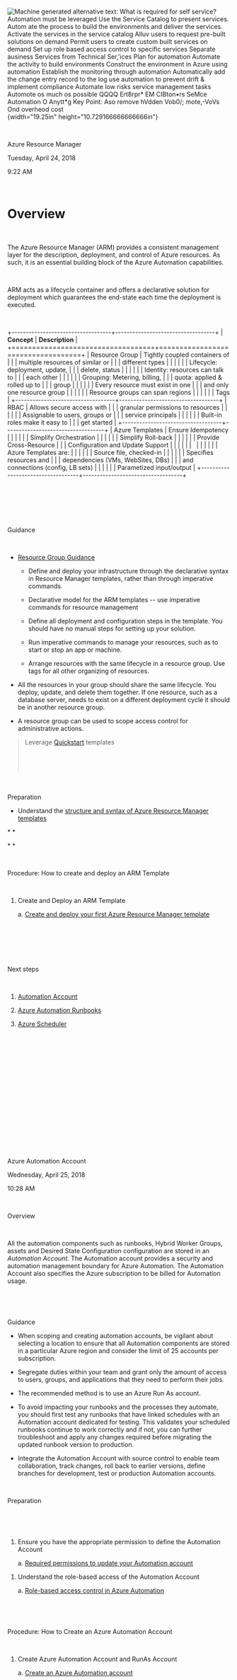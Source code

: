 

 

 

 

 

 

![Machine generated alternative text:
What is required for self service?
Automation must be leveraged
Use the Service Catalog to present services. Autom ate the process to build the environments and deliver the services.
Activate the services in the service catalog
Alluv users to request pre-built solutions on demand
Permit users to create custom built services on demand
Set up role based access control to specific services
Separate ausiness Services from Technical Ser,\'ices
Plan for automation
Automate the activity to build environments
Construct the environment in Azure using automation
Establish the monitoring through automation
Automatically add the change entry record to the log
use automation to prevent drift & implement compliance
Automate low risks service management tasks
Automote os much os possible
QQQQ
Ert8rpr\*
EM CIBton•rs
SeMce
Automation
O
Anytt\*g
Key Point: Aso remove hVdden Vob0/; mote,-VoVs Ond overheod cost ](''/media/image1.png){width="19.25in" height="10.729166666666666in"}

 

Azure Resource Manager

Tuesday, April 24, 2018

9:22 AM

 

Overview
========

 

The Azure Resource Manager (ARM) provides a consistent management layer for the description, deployment, and control of Azure resources. As such, it is an essential building block of the Azure Automation capabilities.

 

ARM acts as a lifecycle container and offers a declarative solution for deployment which guarantees the end-state each time the deployment is executed.

 

+-----------------------------------+-----------------------------------+
| **Concept**                       | **Description**                   |
+===================================+===================================+
| Resource Group                    | Tightly coupled containers of     |
|                                   | multiple resources of similar or  |
|                                   | different types                   |
|                                   |                                   |
|                                   | Lifecycle: deployment, update,    |
|                                   | delete, status                    |
|                                   |                                   |
|                                   | Identity: resources can talk to   |
|                                   | each other                        |
|                                   |                                   |
|                                   | Grouping: Metering, billing,      |
|                                   | quota: applied & rolled up to     |
|                                   | group                             |
|                                   |                                   |
|                                   | Every resource must exist in one  |
|                                   | and only one resource group       |
|                                   |                                   |
|                                   | Resource groups can span regions  |
|                                   |                                   |
|                                   | Tags                              |
+-----------------------------------+-----------------------------------+
| RBAC                              | Allows secure access with         |
|                                   | granular permissions to resources |
|                                   |                                   |
|                                   | Assignable to users, groups or    |
|                                   | service principals                |
|                                   |                                   |
|                                   | Built-in roles make it easy to    |
|                                   | get started                       |
+-----------------------------------+-----------------------------------+
| Azure Templates                   | Ensure Idempotency                |
|                                   |                                   |
|                                   | Simplify Orchestration            |
|                                   |                                   |
|                                   | Simplify Roll-back                |
|                                   |                                   |
|                                   | Provide Cross-Resource            |
|                                   | Configuration and Update Support  |
|                                   |                                   |
|                                   |                                   |
|                                   |                                   |
|                                   | Azure Templates are:              |
|                                   |                                   |
|                                   | Source file, checked-in           |
|                                   |                                   |
|                                   | Specifies resources and           |
|                                   | dependencies (VMs, WebSites, DBs) |
|                                   | and connections (config, LB sets) |
|                                   |                                   |
|                                   | Parametized input/output          |
+-----------------------------------+-----------------------------------+

 

 

 

Guidance

 

-   [Resource Group Guidance](https://docs.microsoft.com/en-us/azure/azure-resource-manager/resource-group-overview#guidance)

    -   Define and deploy your infrastructure through the declarative syntax in Resource Manager templates, rather than through imperative commands.

    -   Declarative model for the ARM templates -- use imperative commands for resource management

    -   Define all deployment and configuration steps in the template. You should have no manual steps for setting up your solution.

    -   Run imperative commands to manage your resources, such as to start or stop an app or machine.

    -   Arrange resources with the same lifecycle in a resource group. Use tags for all other organizing of resources.

-   All the resources in your group should share the same lifecycle. You deploy, update, and delete them together. If one resource, such as a database server, needs to exist on a different deployment cycle it should be in another resource group.

-   A resource group can be used to scope access control for administrative actions.

> Leverage [Quickstart](https://github.com/Azure/azure-quickstart-templates) templates
>
>  
>
>  

 

Preparation

-   Understand the [structure and syntax of Azure Resource Manager templates](https://docs.microsoft.com/en-us/azure/azure-resource-manager/resource-group-authoring-templates)

\* *

\* *

 

Procedure: How to create and deploy an ARM Template

 

1.  Create and Deploy an ARM Template

    a.  [Create and deploy your first Azure Resource Manager template](https://docs.microsoft.com/en-us/azure/azure-resource-manager/resource-manager-create-first-template)

 

 

 

Next steps

 

1.  [Automation Account](onenote:#Automation%20Account&section-id={6D516662-CAC6-4019-8463-9AF6FD020AE7}&page-id={F8600445-06A7-463E-B1E7-89B039F5FD6F}&end&base-path=https://microsoft.sharepoint.com/teams/AATDevelopment2/SiteAssets/AAT%20Development%20Notebook/Azure%20Automation%20(TOC).one)

2.  [Azure Automation Runbooks](onenote:#Azure%20Automation%20Runbooks&section-id={6D516662-CAC6-4019-8463-9AF6FD020AE7}&page-id={38BBE3D8-8E37-4C29-B801-72503F0A019D}&end&base-path=https://microsoft.sharepoint.com/teams/AATDevelopment2/SiteAssets/AAT%20Development%20Notebook/Azure%20Automation%20(TOC).one)

3.  [Azure Scheduler](onenote:#Azure%20Scheduler&section-id={6D516662-CAC6-4019-8463-9AF6FD020AE7}&page-id={95DA48EA-5488-4301-8008-3ABB46EEFA30}&end&base-path=https://microsoft.sharepoint.com/teams/AATDevelopment2/SiteAssets/AAT%20Development%20Notebook/Azure%20Automation%20(TOC).one)

 

 

 

 

 

 

 

 

 

Azure Automation Account

Wednesday, April 25, 2018

10:28 AM

 

Overview

 

All the automation components such as runbooks, Hybrid Worker Groups, assets and Desired State Configuration configuration are stored in an *Automation Account*. The Automation account provides a security and automation management boundary for Azure Automation. The Automation Account also specifies the Azure subscription to be billed for Automation usage.

 

 

Guidance

-   When scoping and creating automation accounts, be vigilant about selecting a location to ensure that all Automation components are stored in a particular Azure region and consider the limit of 25 accounts per subscription.

-   Segregate duties within your team and grant only the amount of access to users, groups, and applications that they need to perform their jobs.

-   The recommended method is to use an Azure Run As account.

-   To avoid impacting your runbooks and the processes they automate, you should first test any runbooks that have linked schedules with an Automation account dedicated for testing. This validates your scheduled runbooks continue to work correctly and if not, you can further troubleshoot and apply any changes required before migrating the updated runbook version to production.

-   Integrate the Automation Account with source control to enable team collaboration, track changes, roll back to earlier versions, define branches for development, test or production Automation accounts.

 

Preparation

 

 

1.  Ensure you have the appropriate permission to define the Automation Account

    a.  [Required permissions to update your Automation account ](https://docs.microsoft.com/en-us/azure/automation/automation-create-runas-account)

<!-- -->

1.  Understand the role-based access of the Automation Account

    a.  [Role-based access control in Azure Automation ](https://docs.microsoft.com/en-us/azure/automation/automation-role-based-access-control)

 

 

Procedure: How to Create an Azure Automation Account

 

1.  Create Azure Automation Account and RunAs Account

    a.  [Create an Azure Automation account](https://docs.microsoft.com/en-us/azure/automation/automation-quickstart-create-account#create-automation-account)

<!-- -->

1.  Control targeting of automation

    a.  [Limiting Run As account permissions ](https://docs.microsoft.com/en-us/azure/automation/automation-create-runas-account#limiting-run-as-account-permissions)

<!-- -->

1.  Test Azure Automation Run As account authentication

    a.  [Verify RunAs Authentication](https://docs.microsoft.com/en-us/azure/automation/automation-verify-runas-authentication)

<!-- -->

1.  Enable Monitoring

    a.  [Forward job status and job streams from Automation to Log Analytics](https://docs.microsoft.com/en-us/azure/automation/automation-manage-send-joblogs-log-analytics%3e)

<!-- -->

1.  Source Control

    a.  [Set up source control in Azure Automation](https://docs.microsoft.com/en-us/azure/automation/automation-source-control-integration)

 

 

Next steps

 

1.  [Azure Automation Runbooks](onenote:#Azure%20Automation%20Runbooks&section-id={6D516662-CAC6-4019-8463-9AF6FD020AE7}&page-id={38BBE3D8-8E37-4C29-B801-72503F0A019D}&end&base-path=https://microsoft.sharepoint.com/teams/AATDevelopment2/SiteAssets/AAT%20Development%20Notebook/Azure%20Automation%20(TOC).one)

2.  [Azure Scheduler](onenote:#Azure%20Scheduler&section-id={6D516662-CAC6-4019-8463-9AF6FD020AE7}&page-id={95DA48EA-5488-4301-8008-3ABB46EEFA30}&end&base-path=https://microsoft.sharepoint.com/teams/AATDevelopment2/SiteAssets/AAT%20Development%20Notebook/Azure%20Automation%20(TOC).one)

 

Azure Automation Assets

Monday, April 30, 2018

1:22 PM

 

Overview
========

 

Azure Automation Assets are resources (also called "settings") that are globally available to be used in or associated with a runbook.

 

+-----------------------------------+-----------------------------------+
| Asset                             | Use                               |
+===================================+===================================+
| Schedules                         | Azure Automation Schedules are    |
|                                   | used to schedule runbooks to run  |
|                                   | automatically. This could be      |
|                                   | either a single date and time for |
|                                   | the runbook to run once, or it    |
|                                   | could be a recurring schedule to  |
|                                   | start the runbook multiple times  |
+-----------------------------------+-----------------------------------+
| Integration Modules               | An integration module is a        |
|                                   | package that contains a Windows   |
|                                   | PowerShell Module and can be      |
|                                   | imported into Azure Automation.   |
|                                   | Imported modules are distributed  |
|                                   | to all Azure Automation worker    |
|                                   | servers so that they are          |
|                                   | available to runbooks.            |
+-----------------------------------+-----------------------------------+
| Connections                       | Connections define the            |
|                                   | information required to connect   |
|                                   | to a service or application from  |
|                                   | a runbook. The different types of |
|                                   | connections are defined by the    |
|                                   | integration modules imported into |
|                                   | Automation, and typically include |
|                                   | such information credentials the  |
|                                   | host or service URI to connect    |
|                                   | to. This information can then be  |
|                                   | passed as one or more parameters  |
|                                   | to the integration modules        |
|                                   | activities, to make required      |
|                                   | connections.                      |
+-----------------------------------+-----------------------------------+
| Variables                         | Variables are values that are     |
|                                   | available to all runbooks. They   |
|                                   | can be created, modified, and     |
|                                   | retrieved from the Azure Portal,  |
|                                   | Windows PowerShell, or from       |
|                                   | within a runbook.                 |
|                                   |                                   |
|                                   | They can be used in runbooks to   |
|                                   | define frequently-used settings,  |
|                                   | such as directory paths to common |
|                                   | files, server names, or other     |
|                                   | strings.                          |
|                                   |                                   |
|                                   | Variable settings store *string,  |
|                                   | boolean, integer, or datetime*    |
|                                   | information that can then be used |
|                                   | in a runbook. They can also       |
|                                   | contain complex objects (stored   |
|                                   | as property bags).                |
+-----------------------------------+-----------------------------------+
| Credentials and Certificates      | Credentials are either a username |
|                                   | and password combination that can |
|                                   | be used with Windows PowerShell   |
|                                   | commands or a certificate that is |
|                                   | uploaded to Azure Automation. The |
|                                   | properties for a credential are   |
|                                   | stored securely in Automation,    |
|                                   | and can be accessed in the        |
|                                   | runbook with either the           |
|                                   | Get-AutomationPSCredential or     |
|                                   | Get-AutomationCertificate         |
|                                   | activity.                         |
+-----------------------------------+-----------------------------------+

 

 

 

Guidance
========

-   Variables are created to:

    -   Share a value between multiple runbooks.

    -   Share a value between multiple jobs from the same runbook.

    -   Manage a value from the Azure Portal or from the Windows PowerShell command line that is used by runbooks

-   Azure Automation created Connection type asset to:

    -   Group the connection data necessary to connect to an external system into a single object so that it can be accessed by runbooks easily

    -   Provide a template describing how a connection for a certain system should look like so that users can use this template when defining the connection to this system

    -   Changes to the connection data can be made in a single place without having to replicate the change in multiple locations (variable assets, runbooks, etc)

-   Use Azure Automation credentials as a unified and secure way to store and reference credentials in runbooks.

-   Leverages existing integration modules available from [PowerShell Gallery](https://docs.microsoft.com/en-us/azure/automation/automation-runbook-gallery#modules-in-powershell-gallery)

-   When creating modules, apply Azure Automation Integration Module [authoring Best Practices](https://docs.microsoft.com/en-us/azure/automation/automation-integration-modules#authoring-best-practices).

 

 

Preparation

\* *

 

 

Procedure:

 

1.  Create new Automation Variable

    a.  [Define automation varibles](https://docs.microsoft.com/en-us/azure/automation/automation-variables#creating-a-new-automation-variable) to be used in runbooks.

<!-- -->

1.  Creating a New Connection

    a.  [Define connections](https://docs.microsoft.com/en-us/azure/automation/automation-connections#creating-a-new-connection) to be used in runbooks.

<!-- -->

1.  Create a New Schedule

    a.  [Create a schedule](https://docs.microsoft.com/en-us/azure/automation/automation-schedules#creating-a-schedule) to invoke runbooks.

<!-- -->

1.  Create a New Credential

    a.  Create and securely store [automation credentials](https://docs.microsoft.com/en-us/azure/automation/automation-credentials#creating-a-new-credential-asset).

<!-- -->

1.  Creating a New Certificate

    a.  [Create certificates](https://docs.microsoft.com/en-us/azure/automation/automation-certificates)

>  

 

Next steps

1.  [Azure Automation Runbooks ](onenote:#Azure%20Automation%20Runbooks%20&section-id={6D516662-CAC6-4019-8463-9AF6FD020AE7}&page-id={38BBE3D8-8E37-4C29-B801-72503F0A019D}&end&base-path=https://microsoft.sharepoint.com/teams/AATDevelopment2/SiteAssets/AAT%20Development%20Notebook/Azure%20Automation%20(TOC).one)

 

Azure Automation Runbooks

Monday, April 23, 2018

11:01 AM

 

Overview
========

 

Repetitive activities, or activities not supported by Azure Resource Manager, are built as runbooks. In addition to a graphical runbook editor, Azure automation also supports manually written PowerShell and PowerShell workflow runbooks. PowerShell Workflow is a PowerShell extension that allows you to run a PowerShell script on multiple devices in parallel with added functionality such as checkpoints, suspend & restart in the event of failure. Runbooks are executed as manually run or scheduled.

 

Azure Scheduler provides more control over when runbooks run such as on a specific day or in specific increments. A runbook can be linked to multiple schedules, and a schedule can have multiple runbooks linked to it. You can manually disable a schedule or set an expiration time for schedules with a frequency when you create them. When the expiration time is reached, the schedule is disabled

 

There are 7 different ways in which t a Runbook can be invoked:

 

  Azure Portal           PowerShell              Webhooks                 Schedule
  ---------------------- ----------------------- ------------------------ ----------
  Azure Automation API   From a Parent Runbook   Respond to Azure Alert    

 

 

 

Guidance
========

 

Leverage existing PowerShell Modules. PowerShell modules contain cmdlets that you can use in your runbooks, and existing modules that you can install in Azure Automation are available in the [PowerShell Gallery](http://www.powershellgallery.com/). You can launch this gallery from the Azure portal and install them directly into Azure Automation or you can download them and install them manually.

 

Consider the different runbook types:

 

+-----------------+-----------------+-----------------+-----------------+
| Type            | Description     | Advantages      | Limitations     |
+=================+=================+=================+=================+
| PowerShell      | PowerShell      | Implement all   | Author must be  |
| Workflow        | Workflow        | complex logic   | familiar with   |
| Runbooks        | Runbooks are    | with PowerShell | *PowerShell     |
|                 | text Runbooks   | Workflow code.  | Workflow*.      |
|                 | based on        |                 |                 |
|                 | *PowerShell     |                 |                 |
|                 | Workflow*.      |                 |                 |
|                 |                 | Use checkpoints | Runbook must    |
|                 |                 | to resume       | deal with the   |
|                 |                 | Runbook in case | additional      |
|                 |                 | of error.       | complexity of   |
|                 |                 |                 | PowerShell      |
|                 |                 |                 | Workflow such   |
|                 |                 |                 | as deserialized |
|                 |                 | Use parallel    | objects.        |
|                 |                 | processing to   |                 |
|                 |                 | perform         |                 |
|                 |                 | multiple        |                 |
|                 |                 | actions in      | Runbook takes   |
|                 |                 | parallel.       | longer to start |
|                 |                 |                 | than PowerShell |
|                 |                 |                 | Runbooks since  |
|                 |                 |                 | it needs to be  |
|                 |                 | Include other   | compiled before |
|                 |                 | Graphical       | running.        |
|                 |                 | Runbooks and    |                 |
|                 |                 | PowerShell      |                 |
|                 |                 | Workflow        |                 |
|                 |                 | Runbooks as     |                 |
|                 |                 | child Runbooks  |                 |
|                 |                 | to create high  |                 |
|                 |                 | level           |                 |
|                 |                 | workflows.      |                 |
+-----------------+-----------------+-----------------+-----------------+
| PowerShell      | PowerShell      | Implement all   | Must be         |
| Runbook         | Runbooks are    | complex logic   | familiar with   |
|                 | based on        | with PowerShell | *PowerShell*    |
|                 | *PowerShell*.   | code without    | scripting.      |
|                 |                 | the additional  |                 |
|                 |                 | complexities of |                 |
|                 |                 | PowerShell      |                 |
|                 |                 | Workflow.       | Can\'t use      |
|                 |                 |                 | parallel        |
|                 |                 |                 | processing to   |
|                 |                 |                 | perform         |
|                 |                 | Runbook starts  | multiple        |
|                 |                 | faster than     | actions in      |
|                 |                 | Graphical or    | parallel.       |
|                 |                 | PowerShell      |                 |
|                 |                 | Workflow        | Can\'t use      |
|                 |                 | Runbooks since  | checkpoints to  |
|                 |                 | it doesn\'t     | resume Runbook  |
|                 |                 | need to be      | in case of      |
|                 |                 | compiled before | error.          |
|                 |                 | running.        |                 |
+-----------------+-----------------+-----------------+-----------------+
| Graphical       | Graphical       | Create Runbooks | Can\'t edit a   |
| Runbook         | Runbooks are    | with minimal    | Runbook outside |
|                 | created and     | knowledge of    | of Azure        |
|                 | edited with the | PowerShell.     | portal.         |
|                 | graphical       |                 |                 |
|                 | editor only in  |                 |                 |
|                 | the *Azure      |                 |                 |
|                 | portal*.        | Visually        | Can\'t view or  |
|                 |                 | represent       | directly edit   |
|                 | >               | management      | the PowerShell  |
|                 |                 | processes.      | code that is    |
|                 |                 |                 | created by the  |
|                 |                 | Include other   | graphical       |
|                 |                 | Runbooks as     | workflow.       |
|                 |                 | child Runbooks  |                 |
|                 |                 | to create high  |                 |
|                 |                 | level           |                 |
|                 |                 | workflows.      | May require     |
|                 |                 |                 | additional      |
|                 |                 |                 | PowerShell code |
|                 |                 |                 | to perform      |
|                 |                 | Can be          | complex logic.  |
|                 |                 | converted to    |                 |
|                 |                 | Graphical       |                 |
|                 |                 | PowerShell      |                 |
|                 |                 | Workflow        |                 |
|                 |                 | Runbooks during |                 |
|                 |                 | import and      |                 |
|                 |                 | vice-versa. Can |                 |
|                 |                 | be exported to  |                 |
|                 |                 | a file and then |                 |
|                 |                 | imported into   |                 |
|                 |                 | another         |                 |
|                 |                 | automation      |                 |
|                 |                 | account.        |                 |
+-----------------+-----------------+-----------------+-----------------+
| Python Runbook  | Python runbooks | Utilize the     | Must be         |
|                 | compile under   | robust standard | familiar with   |
|                 | Python 2.       | library of      | Python          |
|                 |                 | Python.         | scripting.      |
|                 |                 |                 |                 |
|                 |                 |                 |                 |
|                 | \* *            |                 |                 |
|                 |                 |                 | Only Python 2   |
|                 |                 |                 | is supported at |
|                 |                 |                 | the moment,     |
|                 |                 |                 | meaning Python  |
|                 |                 |                 | 3 specific      |
|                 |                 |                 | functions will  |
|                 |                 |                 | fail.           |
+-----------------+-----------------+-----------------+-----------------+

 

-   The most common methods used to invoke runbooks are: *Schedule, PowerShell, the Azure Portal and Webhooks*.

-   A parent runbook will often call one or more child runbooks to perform required functionality.

    -   It is a best practice in Azure Automation to write reusable, modular runbooks with a discrete function that can be used by other runbooks.

    -   There are limitations using runbooks of different types as a child runbook. See [Child runbooks in Azure Automation](https://github.com/MicrosoftDocs/azure-docs/blob/master/articles/automation/automation-child-runbooks.md) for more information.

>  

-   Activities should reside inside Powershell modules and be as generic as possible and can be consumed by anyone 

-   Activities are atomic which implies that any atomic work from runbook perspective should be done in one activity 

-   Windows PowerShell provides [multiple streams](http://blogs.technet.com/heyscriptingguy/archive/2014/03/30/understanding-streams-redirection-and-write-host-in-powershell.aspx) to send output from a script or workflow. Azure Automation works with each of these streams differently. See [Runbook output and messages in Azure Automation](https://docs.microsoft.com/en-us/azure/automation/automation-runbook-output-and-messages).

<!-- -->

-   Runbooks should be managed is source control

-   Runbooks should be tested before being published.

    -   Draft versions of the runbooks execute workflows normally and perform any actions against resources in the environment.

    -   Runbooks should only be tested on non-production resources.

    -   Azure Automation uses the latest modules in your Automation account when a new scheduled job is run.

    -   To avoid impacting your runbooks and the processes they automate, you should first test any runbooks that have linked schedules with an Automation account dedicated for testing.

-   Use Azure Automation Credentials to allows runbooks to be imported to different automation accounts without changing credentials

-   For long running scripts, use checkpoints at important milestones

 

 

 

Preparation

-   [Runbook and module galleries](https://docs.microsoft.com/en-us/azure/automation/automation-runbook-gallery) for Azure Automation

-   Learning [key Windows PowerShell Workflow concepts](https://docs.microsoft.com/en-us/azure/automation/automation-powershell-workflow) for Automation runbooks

-   [Powershell Authoring Best Practices](onenote:#Powershell%20Authoring%20Best%20Practices&section-id={6D516662-CAC6-4019-8463-9AF6FD020AE7}&page-id={3F4BFB3B-725B-4D0A-9CCE-5BED0C67DA37}&end&base-path=https://microsoft.sharepoint.com/teams/AATDevelopment2/SiteAssets/AAT%20Development%20Notebook/Azure%20Automation%20(TOC).one)

>  
>
> For the Hybrid Runbook Worker to connect to and register with Log Analytics, it must have access to the port number and the URLs that are described in this section. See [Plan your network](https://docs.microsoft.com/en-us/azure/automation/automation-offering-get-started#network-planning).
>
>  

\* *

 

Procedure: How to Create and Test an Azure Automation Runbook

###  

1.  Create, or import, a runbook

    a.  [Create and import runbooks ](https://docs.microsoft.com/en-us/azure/automation/automation-creating-importing-runbook)

    b.  [Create a graphical runbook ](https://docs.microsoft.com/en-us/azure/automation/automation-first-runbook-graphical)

    c.  [Create a PowerShell runbook ](https://docs.microsoft.com/en-us/azure/automation/automation-first-runbook-textual-powershell)

    d.  [Create a PowerShell workflow runbook ](https://docs.microsoft.com/en-us/azure/automation/automation-first-runbook-textual)

    e.  [Create a Python runbook](https://docs.microsoft.com/en-us/azure/automation/automation-first-runbook-textual-python2)

>  

1.  Test a Draft Runbook

    a.  [Test a draft runbook](https://docs.microsoft.com/en-us/azure/automation/automation-testing-runbook)

>  

1.  Publish a Runbook

    a.  A runbook must be published before in can be run: [Publishing a runbook](https://docs.microsoft.com/en-us/azure/automation/automation-creating-importing-runbook#publishing-a-runbook)

>  

1.  Create a webhook

    a.  [Create a webhook](https://docs.microsoft.com/en-us/azure/automation/automation-webhooks#creating-a-webhook)

>  

1.  Schedule a Runbook

    a.  [To create a new schedule in the Azure portal](https://docs.microsoft.com/en-us/azure/automation/automation-schedules#to-create-a-new-schedule-in-the-azure-portal)

    b.  [To link a schedule to a runbook with Windows PowerShell](https://docs.microsoft.com/en-us/azure/automation/automation-schedules#to-link-a-schedule-to-a-runbook-with-windows-powershell)

>  

 

Next steps

1.  [Azure Scheduler](onenote:#Azure%20Scheduler&section-id={6D516662-CAC6-4019-8463-9AF6FD020AE7}&page-id={95DA48EA-5488-4301-8008-3ABB46EEFA30}&end&base-path=https://microsoft.sharepoint.com/teams/AATDevelopment2/SiteAssets/AAT%20Development%20Notebook/Azure%20Automation%20(TOC).one)

 

 

 

 

Azure Scheduler

Tuesday, April 24, 2018

9:22 AM

 

Overview
========

 

Azure Scheduler is a service for scheduling reliable actions on a recurrent or calendar aware-basis, executed reliably even in the face of network, machine, and data center failures. Scheduler can invoke actions---such as calling HTTP/S endpoints or posting a message to a storage queue on any schedule. Scheduler can schedule jobs to call services both inside and outside of Azure and run those jobs on demand, on a regularly recurring schedule, or designate them for a future date.

 

 

+-----------------------------------+-----------------------------------+
| Resource                          | Description                       |
+===================================+===================================+
| **Job collection**                | A job collection contains a group |
|                                   | of jobs and maintains settings,   |
|                                   | quotas, and throttles that are    |
|                                   | shared by jobs within the         |
|                                   | collection. A job collection is   |
|                                   | created by a subscription owner   |
|                                   | and groups jobs together based on |
|                                   | usage or application boundaries.  |
|                                   | It's constrained to one region.   |
|                                   | It also allows the enforcement of |
|                                   | quotas to constrain the usage of  |
|                                   | all jobs in that collection. The  |
|                                   | quotas include MaxJobs and        |
|                                   | MaxRecurrence.                    |
+-----------------------------------+-----------------------------------+
| **Job**                           | A job defines a single recurrent  |
|                                   | action, with simple or complex    |
|                                   | strategies for execution. Actions |
|                                   | may include HTTP, storage queue,  |
|                                   | service bus queue, or service bus |
|                                   | topic requests.                   |
+-----------------------------------+-----------------------------------+
| **Job history**                   | A job history represents details  |
|                                   | for an execution of a job. It     |
|                                   | contains success vs. failure, as  |
|                                   | well as any response details.     |
|                                   |                                   |
|                                   |                                   |
+-----------------------------------+-----------------------------------+

 

Schedules for many behavior patterns, including:

-   Run once at a specific date and time.

-   Run and recur a specific number of times.

-   Run immediately and recur.

-   Run and recur every *n* minutes, hours, days, weeks, or months, starting at a specific time.

-   Run and recur at a weekly or monthly frequency, but only on specific days of the week or on specific days of the month.

-   Run and recur multiple times in a period. For example, on the last Friday and last Monday of every month, or at 5:15 AM and at

 

 
=

Guidance
========

  Job Type                                            Usage
  --------------------------------------------------- -----------------------------------------------------------------------------------------------------------
  HTTP jobs (including HTTPS jobs that support SSL)   HTTP jobs used against existing endpoints for a workload or service
  storage queue jobs                                  Storage queue jobs can be used to to post messages to storage queues for workloads that use storage queue
  service bus queue and topic jobs                    Service bus jobs are ideal for workloads that use service bus queues and topics.

 

Included your scheduled jobs as part of the workload deployment

 

 

Preparation
===========

 

-   Understand the Azure Scheduler [Job Schema Basic](https://docs.microsoft.com/en-in/azure/scheduler/scheduler-advanced-complexity#job-schema-basics), and key fields [StartTime](https://docs.microsoft.com/en-in/azure/scheduler/scheduler-advanced-complexity#deep-dive-starttime), [Schedule](https://docs.microsoft.com/en-in/azure/scheduler/scheduler-advanced-complexity#deep-dive-schedule), [Recurring Schedules](https://docs.microsoft.com/en-in/azure/scheduler/scheduler-advanced-complexity#examples-recurrence-schedules) and deep dive into some [limits and examples](https://docs.microsoft.com/en-in/azure/scheduler/scheduler-advanced-complexity#job-schema-defaults-limits-and-examples).

-   Review the [Scheduler Job with Web App](https://github.com/Azure/azure-quickstart-templates/tree/052db5feeba11f85d57f170d8202123511f72044/201-scheduler-webapp) Quickstart template.

 

 
=

Procedure: How to Create a Job
==============================

 

1.  Create a Job

    a.  Use the Azure portal to [create a job](onenote:#section-id={6D516662-CAC6-4019-8463-9AF6FD020AE7}&end&base-path=https://microsoft.sharepoint.com/teams/AATDevelopment2/SiteAssets/AAT%20Development%20Notebook/Azure%20Automation%20(TOC).one)

    b.  Use JSON and the REST API to [create a schedule](https://docs.microsoft.com/en-in/azure/scheduler/scheduler-advanced-complexity#use-json-and-the-rest-api-to-create-a-schedule)

<!-- -->

1.  Manage and Monitor Jobs

    a.  <https://docs.microsoft.com/en-in/azure/scheduler/scheduler-get-started-portal#manage-and-monitor-jobs>

>  

Next steps
==========

1.  [Azure Desired State Configuration (DSC)](onenote:#Azure%20Desired%20State%20Configuration%20(DSC)&section-id={6D516662-CAC6-4019-8463-9AF6FD020AE7}&page-id={769D385B-444F-415D-88B7-C6EC38037756}&end&base-path=https://microsoft.sharepoint.com/teams/AATDevelopment2/SiteAssets/AAT%20Development%20Notebook/Azure%20Automation.one)

2.  [Azure Data Factory Pipeline](onenote:#Azure%20Data%20Factory%20Pipeline&section-id={6D516662-CAC6-4019-8463-9AF6FD020AE7}&page-id={E20018DC-100E-4E16-9C8C-EEE7ED4F2FA1}&end&base-path=https://microsoft.sharepoint.com/teams/AATDevelopment2/SiteAssets/AAT%20Development%20Notebook/Azure%20Automation.one)

 

 

Automation for VM Lifecycle Management

Monday, April 30, 2018

3:05 PM

 

Azure Desired State Configuration (DSC)

Tuesday, April 24, 2018

9:23 AM

 

Overview
========

 

Azure Automation supports PowerShell Desired State Configuration (DSC) is a service to consistently deploy, reliably monitor, and automatically update the desired state of all your Azure resources. DSC assumes a common vanilla operating system imagine where configurations can then be layered. With DSC the following example configurations can be accomplished:

 

  Install or remove server roles and features         Manage registry settings       Manage files and directories     Start, stop, and manage processes and services                         Manage local groups and user accounts
  --------------------------------------------------- ------------------------------ -------------------------------- -------------------------------------------------------------------- ---------------------------------------------------------
  Install and manage packages such as .msi and .exe   Manage environment variables   Run Windows PowerShell scripts     Fix a configuration that has drifted away from the desired state   Discover the actual configuration state on a given node

 

 

Through monitoring of configurations Powershell DSC provides flexible and continuous deployment options, prevent configuration drift , and helps ensure compliance.

 

 

Guidance

-   Use a base configuration applied to all machines. Layer team, development language, or technology specific configurations to be layer on the base configuration.

-   Leverages existing DSC modules available from [PowerShell Gallery](https://docs.microsoft.com/en-us/azure/automation/automation-runbook-gallery#modules-in-powershell-gallery)

-   [Forward Azure Automation DSC reporting data to Log Analytics](https://docs.microsoft.com/en-us/azure/automation/automation-dsc-diagnostics) to:

    -   Get compliance information for managed nodes and individual resources

    -   Trigger an email or alert based on compliance status

    -   Write advanced queries across your managed nodes

    -   Correlate compliance status across Automation accounts

    -   Visualize your node compliance history over time

>  

 

Preparation

> Understand the high-level DSC flow:
>
>  

1.  Import a *DSC configuration* to Azure Automation

2.  Compile the DSC configuration into *node configuration* and it\'s encrypted by Azure Automation

3.  Node configuration is placed in the DSC agent service and is then pulled by cloud or on-premises machines

4.  Node configurations or modules are pulled by the DSC on-boarded Azure VM\'s and the VM\'s report on their configuration status and compliance back to the service

5.  Azure VMS conform to the desired

 

![Azure Portal
Pcnv«SheII
DSC API
System
Doimd State
Machines configured
to receive DSC
Azure Virtual
Azure
Enterprise
An imparts DSC
ccnfgurato-, to Azure Automation
An actcr compiles the DSC
it\'S
Azure Automaton
configuration is in
the DSC agent is then
Oy cloud or on-premises
machines
Cloud --- Node confguration5 or
DSC on-
b:arded Azure VMS and the VMS
report on their configuraticn status
and cc•mOiance back to the se%\'ice
Azure VMS conform to the desired
On•premises --- node configuration is
pulLed on to local macnne
configured to receive DSC,
Orppremises machines must have
etner Windows Management
Framework S installed f a
the Linu\* Agent
installed for a Linux node. Tncse
machines act cn local resources as
conform to
desired state ](''/media/image2.png){width="10.0in" height="6.979166666666667in"}

 

 

Procedure: Manage Configurations with DSC

 

1.  Creating a DSC Configuration

    a.  <https://docs.microsoft.com/en-us/azure/automation/automation-dsc-getting-started#creating-a-dsc-configuration>

<!-- -->

1.  Important a Configuration

    a.  <https://docs.microsoft.com/en-us/azure/automation/automation-dsc-getting-started#importing-a-configuration-into-azure-automation>

<!-- -->

1.  Compile DSC Configuration

    a.  <https://docs.microsoft.com/en-us/azure/automation/automation-dsc-compile>

<!-- -->

1.  Onboard Azure VM

    a.  <https://docs.microsoft.com/en-us/azure/automation/automation-dsc-onboarding#azure-virtual-machines>

<!-- -->

1.  View DSC Logs

    a.  View [DSC logs in Log Analytics](https://docs.microsoft.com/en-us/azure/automation/automation-dsc-diagnostics#view-the-dsc-logs)

 

 

 

Automation for Data Management

Wednesday, March 28, 2018

6:19 AM

 

Azure Data Factory Pipeline

Monday, April 30, 2018

1:57 PM

 

Overview
========

 

Azure Data Factory is a cloud-based data integration service to create data-driven workflows to orchestrating and automating data movement and data transformation. Data Factory uses data-driven workflows to orchestrate movement of data between supported data stores. Note that Azure Data Factory does not store any data except for linked service credentials for cloud data stores, which are encrypted by using certificates.

 

Azure Data Factory consists of the following concepts:

 

![DATA SET
i data
UNKED SERVICE ](''/media/image3.png){width="12.458333333333334in" height="3.9375in"}

 

 

+-----------------------------------+-----------------------------------+
| Concept                           | Description                       |
+===================================+===================================+
| [Pipeline](https://docs.microsoft | A data factory might have one or  |
| .com/en-us/azure/data-factory/int | more pipelines. A pipeline is a   |
| roduction#pipeline)               | logical grouping of activities    |
|                                   | that performs a unit of work.     |
|                                   | Together, the activities in a     |
|                                   | pipeline perform a task. A        |
|                                   | [Pipeline                         |
|                                   | Run](https://docs.microsoft.com/e |
|                                   | n-us/azure/data-factory/introduct |
|                                   | ion#pipeline-runs)                |
|                                   | is an instance of the pipeline    |
|                                   | execution.                        |
|                                   | [Parameters](https://docs.microso |
|                                   | ft.com/en-us/azure/data-factory/i |
|                                   | ntroduction#parameters)           |
|                                   | are key-value pairs of read-only  |
|                                   | configuration.                    |
+-----------------------------------+-----------------------------------+
| [Activity](https://docs.microsoft | Activities represent a processing |
| .com/en-us/azure/data-factory/int | step in a pipeline.               |
| roduction#activity)               |                                   |
|                                   | Data Factory supports three types |
|                                   | of activities: data movement      |
|                                   | activities, data transformation   |
|                                   | activities, and control           |
|                                   | activities.                       |
+-----------------------------------+-----------------------------------+
| [Datasets](https://docs.microsoft | Datasets represent data           |
| .com/en-us/azure/data-factory/int | structures within the data stores |
| roduction#datasets)               |                                   |
+-----------------------------------+-----------------------------------+
| [Linked                           | Linked services are much like     |
| Services](https://docs.microsoft. | connection strings to either data |
| com/en-us/azure/data-factory/intr | stores or compute resources       |
| oduction#linked-services)         |                                   |
+-----------------------------------+-----------------------------------+
| [Triggers](https://docs.microsoft | Triggers represent the unit of    |
| .com/en-us/azure/data-factory/int | processing that determines when a |
| roduction#triggers)               | pipeline execution needs to be    |
|                                   | kicked off.                       |
+-----------------------------------+-----------------------------------+
| [Control                          | Control flow is an orchestration  |
| Flow](https://docs.microsoft.com/ | of pipeline activities that       |
| en-us/azure/data-factory/introduc | includes chaining activities in a |
| tion#control-flow)                | sequence, branching, defining     |
|                                   | parameters at the pipeline level, |
|                                   | and passing arguments while       |
|                                   | invoking the pipeline on-demand   |
|                                   | or from a trigger.                |
+-----------------------------------+-----------------------------------+

 

 

Guidance
========

The following scenarios are well suited for Data Factory Pipeline:

 

+-----------------------------------+-----------------------------------+
| Scenario                          | Description                       |
+===================================+===================================+
| Azure data store load             | Separate control-flow to          |
|                                   | orchestrate complex patterns with |
|                                   | branching, looping, conditional   |
|                                   | processing                        |
+-----------------------------------+-----------------------------------+
| Lift-and-Shift to the Cloud       | Migrate on-premise data stores to |
|                                   | Azure                             |
|                                   |                                   |
|                                   | Lift-and-shift existing           |
|                                   | on-premise SSIS packages to cloud |
+-----------------------------------+-----------------------------------+
| Perform and incremental data load | Build Data-Driven, Intelligent    |
|                                   | SaaS Application                  |
|                                   |                                   |
|                                   | C\#, Python, PowerShell, ARM      |
|                                   | support                           |
+-----------------------------------+-----------------------------------+
|                                   | Customer profiling, Product       |
|                                   | recommendations, Sentiment        |
| Perform Big Data Analytics        | Analysis, Churn Analysis,         |
|                                   | Customized offers, customer usage |
|                                   | tracking, customized marketing    |
|                                   |                                   |
|                                   | On-demand Spark cluster support   |
+-----------------------------------+-----------------------------------+

 

-   Chain Logic Apps with Data Factory to create automated pipelines: use an Azure Logic App for data preparation by making data sets available in a specific data source and triggers Azure Data Factory for further processing. The Data Factory pipeline processes data in the data source and in turn triggers additional Azure Logic App(s) as required.

-   It is recommended that data encryption mechanism be enabled for [supported data stores](https://docs.microsoft.com/en-us/azure/data-factory/data-movement-security-considerations#data-encryption-at-rest).

-   When copying data between file-based stores, the default behavior (auto determined) usually give you the best throughput.

-   If the size of data you want to copy is large, you can adjust your business logic to further partition the data and schedule Copy Activity to run more frequently to reduce the data size for each Copy Activity run.

-   Establish a baseline. During the development phase, test your pipeline by using a representative data sample. If the performance you observe doesn\'t meet your expectations, you need to identify performance bottlenecks. When you\'re satisfied with the execution results and performance, you can expand the definition and pipeline to cover your entire data set.

-   Be cautious about the number of data sets and copy activities requiring Data Factory to connect to the same data store at the same time. Many concurrent copy jobs might throttle a data store and lead to degraded performance, copy job internal retries, and in some cases, execution failures.

-   [Performance and tuning guide](https://docs.microsoft.com/en-us/azure/data-factory/copy-activity-performance)

 

 

Preparation
===========

 

-   Get the [storage account name and account key](https://docs.microsoft.com/en-us/azure/data-factory/quickstart-create-data-factory-portal#azure-storage-account)

-   [Create the input folder and files](https://docs.microsoft.com/en-us/azure/data-factory/quickstart-create-data-factory-portal#create-the-input-folder-and-files)

-   [Secure the data store credentials ](https://docs.microsoft.com/en-us/azure/data-factory/data-movement-security-considerations#securing-data-store-credentials)

-   [Firewall configurations and whitelisting IP addresses](https://docs.microsoft.com/en-us/azure/data-factory/data-movement-security-considerations)

 

 

 

 

Procedure: Create a Data Pipeline
=================================

 

1.  Create a Data Factory by using the Azure Data Factory

    a.  [Azure Portal](https://docs.microsoft.com/en-us/azure/data-factory/quickstart-create-data-factory-portal#create-a-data-factory)

    b.  [PowerShell](https://docs.microsoft.com/en-us/azure/data-factory/quickstart-create-data-factory-powershell#create-a-data-factory)

 
-

1.  Monitor Data Factory

    a.  [Visually monitor Azure data factories ](https://docs.microsoft.com/en-us/azure/data-factory/monitor-visually)

    b.  [Monitor data factories using Azure Monitor](https://docs.microsoft.com/en-us/azure/data-factory/monitor-using-azure-monitor)

 

 

 
